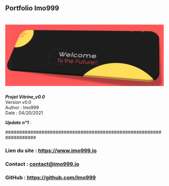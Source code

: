 ## Portfolio Imo999

# ![project-1](./public/assets/img/projet-1.jpg)


***Projet Vitrine_v0.0*** </br>
Version v0.0 </br>
Author : Imo999 </br>
Date : 04/20/2021 </br>



***Update n°1*** : 



###################################################################


### Lien du site : https://www.imo999.io
### Contact : contact@imo999.io
### GitHub : https://github.com/Imo999